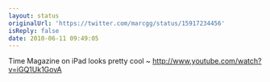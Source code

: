 ```yaml
---
layout: status
originalUrl: 'https://twitter.com/marcgg/status/15917234456'
isReply: false
date: 2010-06-11 09:49:05
---
```


Time Magazine on iPad looks pretty cool ~ http://www.youtube.com/watch?v=iGQ1Uk1GovA
